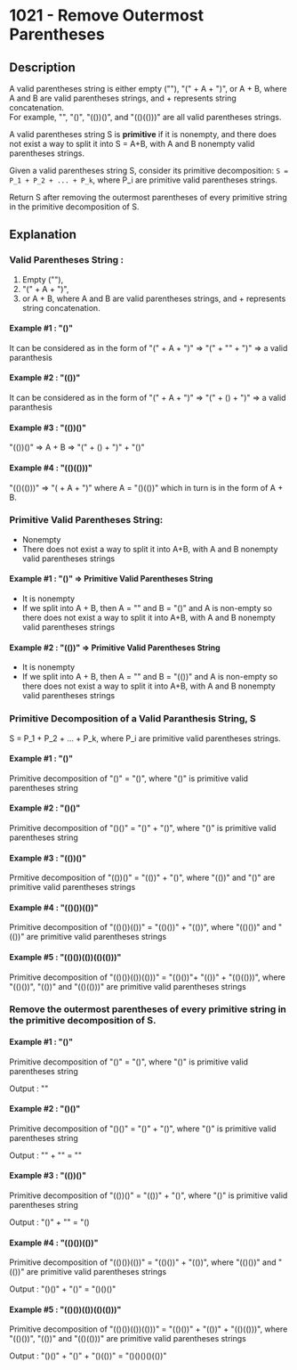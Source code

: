 # 1021 - Remove Outermost Parentheses

## Description
A valid parentheses string is either empty (""), "(" + A + ")", or A + B, 
where A and B are valid parentheses strings, and + represents string concatenation.  
For example, "", "()", "(())()", and "(()(()))" are all valid parentheses strings.

A valid parentheses string S is **primitive** if it is nonempty, 
and there does not exist a way to split it into S = A+B, with A and B nonempty valid parentheses strings.

Given a valid parentheses string S, consider its primitive decomposition: 
`S = P_1 + P_2 + ... + P_k`, where P_i are primitive valid parentheses strings.

Return S after removing the outermost parentheses of every primitive string in the primitive decomposition of S.

## Explanation

### Valid Parentheses String : 
1. Empty (""), 
2. "(" + A + ")", 
3. or A + B, 
where A and B are valid parentheses strings, and + represents string concatenation.  

#### Example #1 : "()"
It can be considered as in the form of "(" + A + ")" => "(" + "" + ")" => a valid paranthesis

#### Example #2 : "(())" 
It can be considered as in the form of "(" + A + ")" => "(" + () + ")" => a valid paranthesis

#### Example #3 : "(())()"
"(())()" => A + B => "(" + () + ")" + "()"

#### Example #4 : "(()(()))"
"(()(()))" => "( + A + ")" where A = "()(())" which in turn is in the form of A + B.

### Primitive Valid Parentheses String:
- Nonempty
- There does not exist a way to split it into A+B, with A and B nonempty valid parentheses strings

#### Example #1 : "()" => Primitive Valid Parentheses String
- It is nonempty
- If we split into A + B, then A = "" and B = "()" and A is non-empty so there does not exist a way to split it into A+B, with A and B nonempty valid parentheses strings 

#### Example #2 : "(())" => Primitive Valid Parentheses String
- It is nonempty
- If we split into A + B, then A = "" and B = "(())" and A is non-empty so there does not exist a way to split it into A+B, with A and B nonempty valid parentheses strings 


### Primitive Decomposition of a Valid Paranthesis String, S
S = P_1 + P_2 + ... + P_k, where P_i are primitive valid parentheses strings.

#### Example #1 : "()"
Primitive decomposition of "()" = "()", where "()" is primitive valid parentheses string

#### Example #2 : "()()" 
Primitive decomposition of "()()" = "()" + "()", where "()" is primitive valid parentheses string

#### Example #3 : "(())()" 
Prmitive decomposition of "(())()" = "(())" + "()", where "(())" and "()" are primitive valid parentheses strings

#### Example #4 : "(()())(())"
Primitive decomposition of "(()())(())" = "(()())" + "(())", where "(()())" and "(())" are primitive valid parentheses strings

#### Example #5 : "(()())(())(()(()))"
Primitive decomposition of "(()())(())(()))" = "(()())"+ "(())" + "(()(()))", where "(()())", "(())" and "(()(()))" are primitive valid parentheses strings

### Remove the outermost parentheses of every primitive string in the primitive decomposition of S.

#### Example #1 : "()"
Primitive decomposition of "()" = "()", where "()" is primitive valid parentheses string

Output : ""

#### Example #2 : "()()" 
Primitive decomposition of "()()" = "()" + "()", where "()" is primitive valid parentheses string

Output : "" + "" = ""

#### Example #3 : "(())()" 
Primitive decomposition of "(())()" = "(())" + "()", where "()" is primitive valid parentheses string

Output : "()" + "" = "()

#### Example #4 : "(()())(())"
Primitive decomposition of "(()())(())" = "(()())" + "(())", where "(()())" and "(())" are primitive valid parentheses strings

Output : "()()" + "()" = "()()()"

#### Example #5 : "(()())(())(()(()))"
Primitive decomposition of "(()())(())(()))" = "(()())" + "(())" + "(()(()))", where "(()())", "(())" and "(()(()))" are primitive valid parentheses strings

Output : "()()" + "()" + "()(())" = "()()()()(())"

